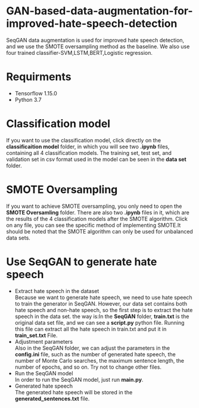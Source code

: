 # GAN-based-data-augmentation-for-improved-hate-speech-detection
SeqGAN data augmentation is used for improved hate speech detection, and we use the SMOTE oversampling method as the baseline. We also use four trained classifier-SVM,LSTM,BERT,Logistic regression.
# Requirments
* Tensorflow 1.15.0
* Python 3.7
# Classification model
If you want to use the classification model, click directly on the __classificaition model__ folder, in which you will see two __.ipynb__ files, containing all 4 classification models. The training set, test set, and validation set in csv format used in the model can be seen in the __data set__ folder.
# SMOTE Oversampling
If you want to achieve SMOTE oversampling, you only need to open the __SMOTE Oversamling__ folder. There are also two __.ipynb__ files in it, which are the results of the 4 classification models after the SMOTE algorithm. Click on any file, you can see the specific method of implementing SMOTE.It should be noted that the SMOTE algorithm can only be used for unbalanced data sets.
# Use SeqGAN to generate hate speech
* Extract hate speech in the dataset <br />
  Because we want to generate hate speech, we need to use hate speech to train the generator in SeqGAN. However, our data set contains both hate speech and non-hate speech, so the first step is to extract the hate speech in the data set. the way is:In the __SeqGAN__ folder, __train.txt__ is the original data set file, and we can see a __script.py__ python file. Running this file can extract all the hate speech in train.txt and put it in __train_set.txt__ File.
* Adjustment parameters <br />
Also in the SeqGAN folder, we can adjust the parameters in the __config.ini__ file, such as the number of generated hate speech, the number of Monte Carlo searches, the maximum sentence length, the number of epochs, and so on. Try not to change other files.
* Run the SeqGAN model <br /> 
In order to run the SeqGAN model, just run __main.py__.
* Generated hate speech  <br />
The generated hate speech will be stored in the __generated_sentences.txt__ file.

